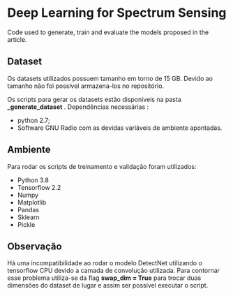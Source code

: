 # Deep Learning for Spectrum Sensing

Code used to generate, train and evaluate the models proposed in the article.

## Dataset

Os datasets utilizados possuem tamanho em torno de 15 GB. Devido ao tamanho não foi possível armazena-los no repositório. 

Os scripts para gerar os datasets estão disponíveis na pasta **_generate_dataset** . Dependências necessárias :

- python 2.7;
- Software GNU Radio com as devidas variáveis de ambiente apontadas.

## Ambiente

Para rodar os scripts de treinamento e validação foram utilizados:

- Python 3.8
- Tensorflow 2.2
- Numpy
- Matplotlib
- Pandas
- Sklearn
- Pickle

## Observação

Há uma incompatibilidade ao rodar o modelo DetectNet utilizando o tensorflow CPU devido a camada de convolução utilizada. Para contornar esse problema utiliza-se da flag **swap_dim = True** para trocar duas dimensões do dataset de lugar e assim ser possível executar o script.  
